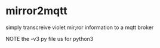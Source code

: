 # mirror2mqtt
simply transcreive violet mir;ror information to a mqtt broker

NOTE
the -v3 py file us for python3
